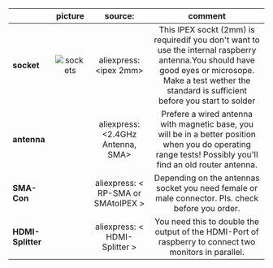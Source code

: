 |                                                                                 | picture | source:<sourcing keyword> | comment | 
|:------------------------------------------------------------------------------- |:-------:|:------:|:-------:|
| <span class="text-nowrap"><i class="fa fa-leaf fa-fw"></i> **socket**</span>   |![sockets](https://github.com/burneme/Liedanzeiger/OptionalHardware/ipex.png)|aliexpress: <ipex 2mm>|This IPEX sockt (2mm) is requiredif you don't want to use the internal raspberry antenna.You should have good eyes or microsope. Make a test wether the standard is sufficient before you start to solder|
| <span class="text-nowrap"><i class="fa fa-leaf fa-fw"></i> **antenna**</span> ||aliexpress: <2.4GHz Antenna, SMA>|Prefere a wired antenna with magnetic base, you will be in a better position when you do operating range tests! Possibly you'll find an old router antenna.|
| <span class="text-nowrap"><i class="fa fa-leaf fa-fw"></i> **SMA-Con**</span> ||aliexpress: < RP-SMA or SMAtoIPEX >|Depending on the antennas socket you need female or male connector. Pls. check before you order.|
| <span class="text-nowrap"><i class="fa fa-leaf fa-fw"></i> **HDMI-Splitter**</span> ||aliexpress: < HDMI-Splitter >|You need this to double the output of the HDMI-Port of raspberry to connect two monitors in parallel.|



